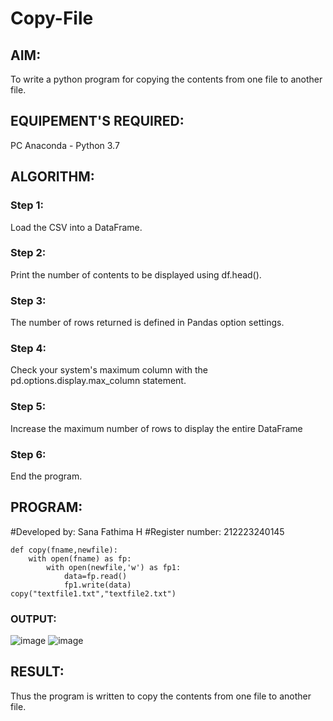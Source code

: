 # Copy-File
## AIM:
To write a python program for copying the contents from one file to another file.
## EQUIPEMENT'S REQUIRED: 
PC
Anaconda - Python 3.7
## ALGORITHM: 
### Step 1:
Load the CSV into a DataFrame.

### Step 2:
Print the number of contents to be displayed using df.head().

### Step 3:
The number of rows returned is defined in Pandas option settings.

### Step 4:
Check your system's maximum column with the pd.options.display.max_column statement.

### Step 5:
Increase the maximum number of rows to display the entire DataFrame

### Step 6:
End the program.

## PROGRAM:
#Developed by: Sana Fathima H
#Register number: 212223240145
```
def copy(fname,newfile):
    with open(fname) as fp:
        with open(newfile,'w') as fp1:
            data=fp.read()
            fp1.write(data)
copy("textfile1.txt","textfile2.txt")
```
    

### OUTPUT:
![image](https://github.com/Sanafathima95773/Copy-File/assets/147084627/b9fd757f-e113-4cd9-9910-1c0ad7cbe8fc)
![image](https://github.com/Sanafathima95773/Copy-File/assets/147084627/d99c2b77-222d-4d5a-a2c4-8075eeb74979)


## RESULT:
Thus the program is written to copy the contents from one file to another file.
